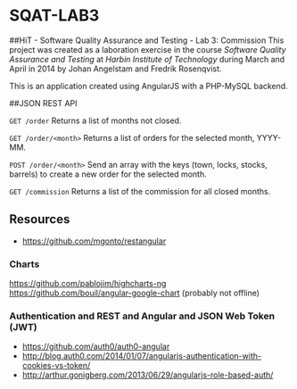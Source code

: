 SQAT-LAB3
=========

##HiT - Software Quality Assurance and Testing - Lab 3: Commission
This project was created as a laboration exercise in the course *Software Quality Assurance and Testing* at *Harbin Institute of Technology* during March and April in 2014 by Johan Angelstam and Fredrik Rosenqvist.

This is an application created using AngularJS with a PHP-MySQL backend.

##JSON REST API

`GET /order`
Returns a list of months not closed.

`GET /order/<month>`
Returns a list of orders for the selected month, YYYY-MM.

`POST /order/<month>`
Send an array with the keys (town, locks, stocks, barrels) to create a new order for the selected month.

`GET /commission`
Returns a list of the commission for all closed months.

## Resources
* https://github.com/mgonto/restangular

### Charts
https://github.com/pablojim/highcharts-ng
https://github.com/bouil/angular-google-chart (probably not offline)

### Authentication and REST and Angular and JSON Web Token (JWT)
* https://github.com/auth0/auth0-angular
* http://blog.auth0.com/2014/01/07/angularjs-authentication-with-cookies-vs-token/
* http://arthur.gonigberg.com/2013/06/29/angularjs-role-based-auth/
